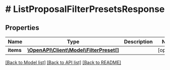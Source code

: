 # # ListProposalFilterPresetsResponse

## Properties

Name | Type | Description | Notes
------------ | ------------- | ------------- | -------------
**items** | [**\OpenAPI\Client\Model\FilterPreset[]**](FilterPreset.md) |  | [optional]

[[Back to Model list]](../../README.md#models) [[Back to API list]](../../README.md#endpoints) [[Back to README]](../../README.md)
